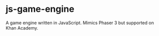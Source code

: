 # js-game-engine
A game engine written in JavaScript. Mimics Phaser 3 but supported on Khan Academy.
